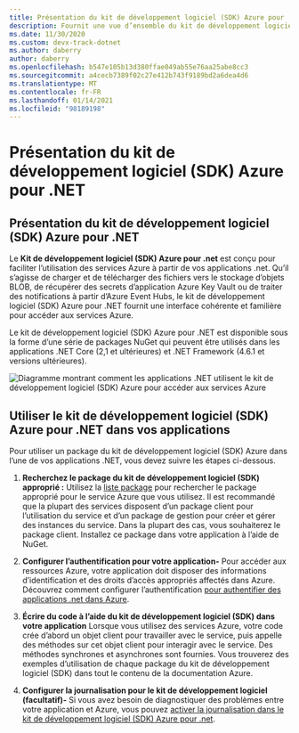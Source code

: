 ```yaml
---
title: Présentation du kit de développement logiciel (SDK) Azure pour .NET
description: Fournit une vue d’ensemble du kit de développement logiciel (SDK) Azure pour .NET et des étapes de base pour utiliser le kit de développement logiciel (SDK) dans une application .NET
ms.date: 11/30/2020
ms.custom: devx-track-dotnet
ms.author: daberry
author: daberry
ms.openlocfilehash: b547e105b13d380ffae049ab55e76aa25abe8cc3
ms.sourcegitcommit: a4cecb7389f02c27e412b743f9189bd2a6dea4d6
ms.translationtype: MT
ms.contentlocale: fr-FR
ms.lasthandoff: 01/14/2021
ms.locfileid: "98189198"
---
```

# <a name="azure-sdk-for-net-overview"></a>Présentation du kit de développement logiciel (SDK) Azure pour .NET

## <a name="what-is-the-azure-sdk-for-net"></a>Présentation du kit de développement logiciel (SDK) Azure pour .NET

Le **Kit de développement logiciel (SDK) Azure pour .net** est conçu pour faciliter l’utilisation des services Azure à partir de vos applications .net.  Qu’il s’agisse de charger et de télécharger des fichiers vers le stockage d’objets BLOB, de récupérer des secrets d’application Azure Key Vault ou de traiter des notifications à partir d’Azure Event Hubs, le kit de développement logiciel (SDK) Azure pour .NET fournit une interface cohérente et familière pour accéder aux services Azure.  

Le kit de développement logiciel (SDK) Azure pour .NET est disponible sous la forme d’une série de packages NuGet qui peuvent être utilisés dans les applications .NET Core (2,1 et ultérieures) et .NET Framework (4.6.1 et versions ultérieures).

![Diagramme montrant comment les applications .NET utilisent le kit de développement logiciel (SDK) Azure pour accéder aux services Azure](./media/azure-sdk-for-dotnet-overview.png)

## <a name="use-the-azure-sdk-for-net-in-your-applications"></a>Utiliser le kit de développement logiciel (SDK) Azure pour .NET dans vos applications

Pour utiliser un package du kit de développement logiciel (SDK) Azure dans l’une de vos applications .NET, vous devez suivre les étapes ci-dessous.

1. **Recherchez le package du kit de développement logiciel (SDK) approprié :** Utilisez la [liste package](../packages.md) pour rechercher le package approprié pour le service Azure que vous utilisez.  Il est recommandé que la plupart des services disposent d’un package client pour l’utilisation du service et d’un package de gestion pour créer et gérer des instances du service.  Dans la plupart des cas, vous souhaiterez le package client.  Installez ce package dans votre application à l’aide de NuGet.

2. **Configurer l’authentification pour votre application-** Pour accéder aux ressources Azure, votre application doit disposer des informations d’identification et des droits d’accès appropriés affectés dans Azure.  Découvrez comment configurer l’authentification [pour authentifier des applications .net dans Azure](../authentication.md).

3. **Écrire du code à l’aide du kit de développement logiciel (SDK) dans votre application** Lorsque vous utilisez des services Azure, votre code crée d’abord un objet client pour travailler avec le service, puis appelle des méthodes sur cet objet client pour interagir avec le service.  Des méthodes synchrones et asynchrones sont fournies.  Vous trouverez des exemples d’utilisation de chaque package du kit de développement logiciel (SDK) dans tout le contenu de la documentation Azure.

4. **Configurer la journalisation pour le kit de développement logiciel (facultatif)-** Si vous avez besoin de diagnostiquer des problèmes entre votre application et Azure, vous pouvez [activer la journalisation dans le kit de développement logiciel (SDK) Azure pour .net](../logging.md).
